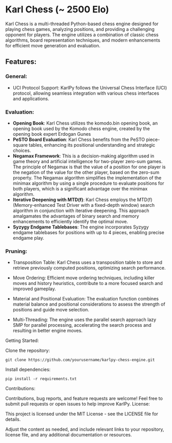# Karl Chess (~ 2500 Elo)

Karl Chess is a multi-threaded Python-based chess engine designed for playing chess games, analyzing positions, and providing a challenging opponent for players. The engine utilizes a combination of classic chess algorithms, board representation techniques, and modern enhancements for efficient move generation and evaluation.

## Features:

### General:
* UCI Protocol Support: KarlPy follows the Universal Chess Interface (UCI) protocol, allowing seamless integration with various chess interfaces and applications.

### Evaluation:
* **Opening Book**: Karl Chess utilizes the komodo.bin opening book, an opening book used by the Komodo chess engine, created by the opening book expert Erdogan Gunes
* **PeSTO Board Evaluation**: Karl Chess benefits from the PeSTO piece-square tables, enhancing its positional understanding and strategic choices.
* **Negamax Framework**: This is a decision-making algorithm used in game theory and artificial intelligence for two-player zero-sum games. The principle of Negamax is that the value of a position for one player is the negation of the value for the other player, based on the zero-sum property. The Negamax algorithm simplifies the implementation of the minimax algorithm by using a single procedure to evaluate positions for both players, which is a significant advantage over the minimax algorithm.
* **Iterative Deepening with MTD(f)**: Karl Chess employs the MTD(f) (Memory-enhanced Test Driver with a fixed-depth window) search algorithm in conjunction with iterative deepening. This approach amalgamates the advantages of binary search and memory enhancements to efficiently identify the optimal move.
* **Syzygy Endgame Tablebases**: The engine incorporates Syzygy endgame tablebases for positions with up to 4 pieces, enabling precise endgame play.


### Pruning:







* Transposition Table: Karl Chess uses a transposition table to store and retrieve previously computed positions, optimizing search performance.

* Move Ordering: Efficient move ordering techniques, including killer moves and history heuristics, contribute to a more focused search and improved gameplay.

* Material and Positional Evaluation: The evaluation function combines material balance and positional considerations to assess the strength of positions and guide move selection.

* Multi-Threading: The engine uses the parallel search approach lazy SMP for parallel processing, accelerating the search process and resulting in better engine moves.

Getting Started:

Clone the repository:

    git clone https://github.com/yourusername/karlpy-chess-engine.git

Install dependencies:

    pip install -r requirements.txt

Contributions:

Contributions, bug reports, and feature requests are welcome! Feel free to submit pull requests or open issues to help improve KarlPy.
License:

This project is licensed under the MIT License - see the LICENSE file for details.

Adjust the content as needed, and include relevant links to your repository, license file, and any additional documentation or resources.
